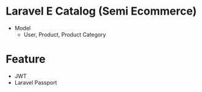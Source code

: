 # Laravel E Catalog (Semi Ecommerce)
- Model
  - User, Product, Product Category
# Feature
- JWT
- Laravel Passport